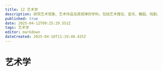 ```yaml
---
title: 12 艺术学
description: 研究艺术现象、艺术作品及其规律的学科，包括艺术理论、音乐、舞蹈、戏剧、影视、美术、设计等。
published: true
date: 2025-04-12T09:25:29.551Z
tags: 艺术学
editor: markdown
dateCreated: 2025-04-10T11:19:40.425Z
---
```


# 艺术学